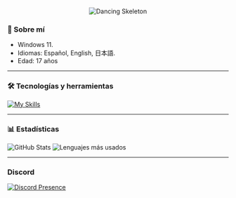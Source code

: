 ### 
<p align="center">
  <img src="https://media.giphy.com/media/WKdWA04KRn58A/giphy.gif" alt="Dancing Skeleton">
</p> 

### 🌟 Sobre mí
- Windows 11.
- Idiomas: Español, English, 日本語.
- Edad: 17 años 
---

### 🛠️ Tecnologías y herramientas
[![My Skills](https://skillicons.dev/icons?i=python,js,java,html,css,rust,linux)](https://skillicons.dev)

---

### 📊 Estadísticas
![GitHub Stats](https://github-readme-stats.vercel.app/api?username=Sommervt&show_icons=true&theme=radical)
![Lenguajes más usados](https://github-readme-stats.vercel.app/api/top-langs/?username=Sommervt&layout=compact&theme=radical)

---

### Discord
[![Discord Presence](https://lanyard.cnrad.dev/api/1221348290982056098)](https://discord.com/users/1221348290982056098)
